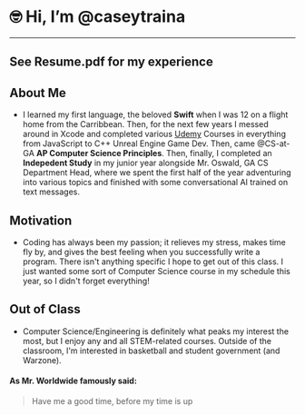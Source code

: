 # 🤓 Hi, I’m @caseytraina
________________________

## See Resume.pdf for my experience

## About Me
- I learned my first language, the beloved **Swift** when I was 12 on a flight home from the Carribbean. Then, for the next few years I messed around in Xcode and completed various [Udemy](http://www.udemy.com) Courses in everything from JavaScript to C++ Unreal Engine Game Dev. Then, came @CS-at-GA __AP Computer Science Principles__. Then, finally, I completed an **Indepedent Study** in my junior year alongside Mr. Oswald, GA CS Department Head, where we spent the first half of the year adventuring into various topics and finished with some conversational AI trained on text messages. 

## Motivation
- Coding has always been my passion; it relieves my stress, makes time fly by, and gives the best feeling when you successfully write a program. There isn't anything specific I hope to get out of this class. I just wanted some sort of Computer Science course in my schedule this year, so I didn't forget everything!

## Out of Class
- Computer Science/Engineering is definitely what peaks my interest the most, but I enjoy any and all STEM-related courses. Outside of the classroom, I'm interested in basketball and student government (and Warzone).

#### As Mr. Worldwide famously said:

> Have me a good time,
> before my time is up
